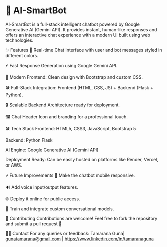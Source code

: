 # 🤖 AI-SmartBot
AI-SmartBot is a full-stack intelligent chatbot powered by Google Generative AI (Gemini API).
It provides instant, human-like responses and offers an interactive chat experience with a modern UI built using web technologies.


✨ Features
💬 Real-time Chat Interface with user and bot messages styled in different colors.

⚡ Fast Response Generation using Google Gemini API.

🎨 Modern Frontend: Clean design with Bootstrap and custom CSS.

🛠️ Full-Stack Integration: Frontend (HTML, CSS, JS) + Backend (Flask + Python).

🔒 Scalable Backend Architecture ready for deployment.

🖼️ Chat Header Icon and branding for a professional touch.


🛠️ Tech Stack
Frontend: HTML5, CSS3, JavaScript, Bootstrap 5

Backend: Python Flask

AI Engine: Google Generative AI (Gemini API)

Deployment Ready: Can be easily hosted on platforms like Render, Vercel, or AWS.


⚡ Future Improvements
📱 Make the chatbot mobile responsive.

🔊 Add voice input/output features.

🌐 Deploy it online for public access.

🤖 Train and integrate custom conversational models.


🤝 Contributing
Contributions are welcome!
Feel free to fork the repository and submit a pull request 🚀

🙋‍♂️ Contact
For any queries or feedback:
Tamarana Guna| gunatamarana@gmail.com | https://www.linkedin.com/in/tamaranaguna

